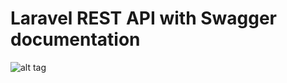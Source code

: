# Laravel REST API with Swagger documentation


![alt tag](https://github.com/halimus/laravel5.3-blog/blob/master/public/images/mpd.png)




